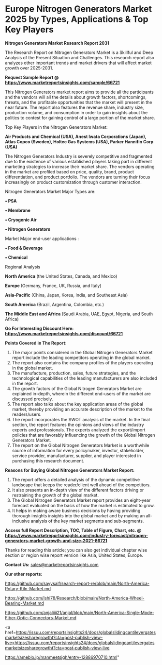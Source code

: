 # Europe Nitrogen Generators Market 2025 by Types, Applications & Top Key Players

<strong>Nitrogen Generators Market Research Report 2031</strong>

The Research Report on Nitrogen Generators Market is a Skillful and Deep Analysis of the Present Situation and Challenges. This research report also analyzes other important trends and market drivers that will affect market growth over 2025-2031.

<strong>Request Sample Report @ <a href=https://www.marketreportsinsights.com/sample/66721>https://www.marketreportsinsights.com/sample/66721</a></strong>

This Nitrogen Generators market report aims to provide all the participants and the vendors will all the details about growth factors, shortcomings, threats, and the profitable opportunities that the market will present in the near future. The report also features the revenue share, industry size, production volume, and consumption in order to gain insights about the politics to contest for gaining control of a large portion of the market share.

Top Key Players in the Nitrogen Generators Market:

<strong>Air Products and Chemical (USA), Anest Iwata Corporations (Japan), Atlas Copco (Sweden), Holtec Gas Systems (USA), Parker Hannifin Corp (USA)</strong>

The Nitrogen Generators Industry is severely competitive and fragmented due to the existence of various established players taking part in different marketing strategies to increase their market share. The vendors operating in the market are profiled based on price, quality, brand, product differentiation, and product portfolio. The vendors are turning their focus increasingly on product customization through customer interaction.

Nitrogen Generators Market Major Types are:

<strong>• PSA

• Membrane

• Cryogenic Air

• Nitrogen Generators</strong>

Market Major end-user applications :

<strong>• Food & Beverage

• Chemical</strong>

Regional Analysis

</u><strong><b>North America</b></strong> (the United States, Canada, and Mexico)

<strong><b>Europe </b></strong>(Germany, France, UK, Russia, and Italy)

<strong><b>Asia-Pacific</b></strong> (China, Japan, Korea, India, and Southeast Asia)

<strong><b>South America</b></strong> (Brazil, Argentina, Colombia, etc.)

<strong><b>The Middle East and Africa</b></strong> (Saudi Arabia, UAE, Egypt, Nigeria, and South Africa)

<strong>Go For Interesting Discount Here: <a href=https://www.marketreportsinsights.com/discount/66721>https://www.marketreportsinsights.com/discount/66721</a></strong>

<strong>Points Covered in The Report:</strong>
<ol>
  <li>The major points considered in the Global Nitrogen Generators Market report include the leading competitors operating in the global market.</li>
  <li>The report also contains the company profiles of the players operating in the global market.</li>
  <li>The manufacture, production, sales, future strategies, and the technological capabilities of the leading manufacturers are also included in the report.</li>
  <li>The growth factors of the Global Nitrogen Generators Market are explained in-depth, wherein the different end-users of the market are discussed precisely.</li>
  <li>The report also talks about the key application areas of the global market, thereby providing an accurate description of the market to the readers/users.</li>
  <li>The report incorporates the SWOT analysis of the market. In the final section, the report features the opinions and views of the industry experts and professionals. The experts analyzed the export/import policies that are favorably influencing the growth of the Global Nitrogen Generators Market.</li>
  <li>The report on the Global Nitrogen Generators Market is a worthwhile source of information for every policymaker, investor, stakeholder, service provider, manufacturer, supplier, and player interested in purchasing this research document.</li>
</ol>
<strong>Reasons for Buying Global Nitrogen Generators Market Report:</strong>

<ol>
  <li>The report offers a detailed analysis of the dynamic competitive landscape that keeps the reader/client well ahead of the competitors.</li>
  <li>It also presents an in-depth view of the different factors driving or restraining the growth of the global market.</li>
  <li>The Global Nitrogen Generators Market report provides an eight-year forecast evaluated on the basis of how the market is estimated to grow.</li>
  <li>It helps in making aware business decisions by having providing thorough insights insights into the global market and by making an all-inclusive analysis of the key market segments and sub-segments.</li>
</ol>
<strong>Access full Report Description, TOC, Table of Figure, Chart, etc. @ <a href=https://www.marketreportsinsights.com/industry-forecast/nitrogen-generators-market-growth-and-size-2021-66721>https://www.marketreportsinsights.com/industry-forecast/nitrogen-generators-market-growth-and-size-2021-66721</a></strong>


Thanks for reading this article; you can also get individual chapter wise section or region wise report version like Asia, United States, Europe.

<strong>Contact Us:</strong>
sales@marketreportsinsights.com

<strong>Our other reports:</strong>

<a href=https://github.com/sayysaif/search-report-re/blob/main/North-America-Rotary-Kiln-Market.md>https://github.com/sayysaif/search-report-re/blob/main/North-America-Rotary-Kiln-Market.md</a>

<a href=https://github.com/Ishi78/Research/blob/main/North-America-Wheel-Bearing-Market.md>https://github.com/Ishi78/Research/blob/main/North-America-Wheel-Bearing-Market.md</a>

<a href=https://github.com/anjaliiii21/anjal/blob/main/North-America-Single-Mode-Fiber-Optic-Connectors-Market.md>https://github.com/anjaliiii21/anjal/blob/main/North-America-Single-Mode-Fiber-Optic-Connectors-Market.md</a>

<a href=https://issuu.com/reportsinsights24/docs/globalslidingcantilevergatesmarketsizesharegrowtht?cta=post-publish-view-live>https://issuu.com/reportsinsights24/docs/globalslidingcantilevergatesmarketsizesharegrowtht?cta=post-publish-view-live</a>

<a href=https://ameblo.jp/manmeetsigh/entry-12886970710.html>https://ameblo.jp/manmeetsigh/entry-12886970710.html</a>"
